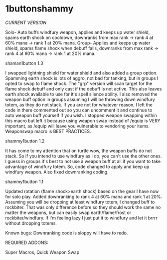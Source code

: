 # 1buttonshammy

_CURRENT VERSION_

Solo- Auto buffs windfury weapon, applies and keeps up water shield, spams earth shock on cooldown, downranks from max rank -> rank 4 at 60% mana -> rank 1 at 20% mana.
Group- Applies and keeps up water shield, spams flame shock when debuff falls, downranks from max rank -> rank 4 at 60% mana -> rank 1 at 20% mana.

shaman1button 1.3

I swapped lightning shield for water shield and also added a group option. Spamming earth shock is lots of aggro, not bad for tanking, but in groups I opted to swap to flame shock. The "grp" version will scan target for the flame shock debuff and only cast if the debuff is not active. This also leaves earth shock available to use for it's spell silence ability. I also removed the weapon buff option in groups assuming I will be throwing down windfury totem, as they do not stack. If you are not for whatever reason, I left the code in there commented out so you can uncomment it and continue to auto weapon buff yourself if you wish. I stopped weapon swapping within this macro but left it because using weapon swap instead of /equip is VERY important, as /equip will leave you vulnerable to vendoring your items. Weaponswap macro is BEST PRACTICES.



shammy1button 1.2

It has come to my attention that on turtle wow, the weapon buffs do not stack. So if you intend to use windfury as I do, you can't use the other ones. I guess in groups it's best to not use a weapon buff at all if you want to take advantage of windfury totem. So, code changed to apply and keep up windfury weapon. Also fixed downranking coding.



shammy1button 1.1

Updated rotation (flame shock>earth shock) based on the gear I have now for solo play. Added downranking to rank 4 at 60% mana and rank 1 at 20%. Assuming you will be dropping at least windfury totem, I changed buff to rockbiter. That was only difference before so they should work the same no matter the weapons, but can easily swap earth/flame/frost or rockbiter/windfury. If I'm feeling lazy I just put it to windfury and let it brrrr without dropping totems.

Known bugs: Downranking code is sloppy will have to redo.




REQUIRED ADDONS:

Super Macros, Quick Weapon Swap
